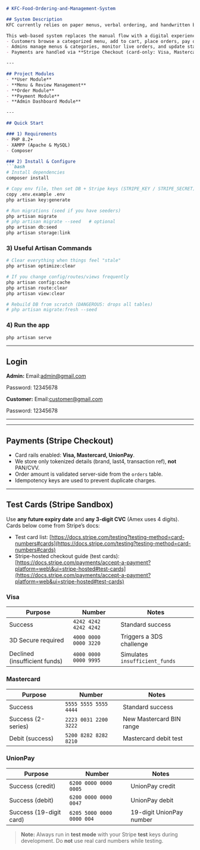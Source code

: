 ````md
# KFC-Food-Ordering-and-Management-System

## System Description
KFC currently relies on paper menus, verbal ordering, and handwritten bills. This causes frequent order mistakes, long waits, and poor visibility of order status.

This web-based system replaces the manual flow with a digital experience:
- Customers browse a categorized menu, add to cart, place orders, pay online, and track status.
- Admins manage menus & categories, monitor live orders, and update statuses.
- Payments are handled via **Stripe Checkout (card-only: Visa, Mastercard, UnionPay)**.

---

## Project Modules
- **User Module**
- **Menu & Review Management**
- **Order Module**
- **Payment Module**
- **Admin Dashboard Module**

---

## Quick Start

### 1) Requirements
- PHP 8.2+
- XAMPP (Apache & MySQL)
- Composer

### 2) Install & Configure
```bash
# Install dependencies
composer install

# Copy env file, then set DB + Stripe keys (STRIPE_KEY / STRIPE_SECRET)
copy .env.example .env
php artisan key:generate

# Run migrations (seed if you have seeders)
php artisan migrate
# php artisan migrate --seed   # optional
php artisan db:seed
php artisan storage:link
````

### 3) Useful Artisan Commands

```bash
# Clear everything when things feel "stale"
php artisan optimize:clear

# If you change config/routes/views frequently
php artisan config:cache
php artisan route:clear
php artisan view:clear

# Rebuild DB from scratch (DANGEROUS: drops all tables)
# php artisan migrate:fresh --seed
```

### 4) Run the app

```bash
php artisan serve
```

---

## Login
**Admin:**
Email:admin@gmail.com

Password: 12345678

**Customer:**
Email:customer@gmail.com

Password: 12345678

---

---

## Payments (Stripe Checkout)

* Card rails enabled: **Visa, Mastercard, UnionPay**.
* We store only tokenized details (brand, last4, transaction ref), **not** PAN/CVV.
* Order amount is validated server-side from the `orders` table.
* Idempotency keys are used to prevent duplicate charges.

---

## Test Cards (Stripe Sandbox)

Use **any future expiry date** and **any 3-digit CVC** (Amex uses 4 digits).
Cards below come from Stripe’s docs:

* Test card list: [https://docs.stripe.com/testing?testing-method=card-numbers#cards](https://docs.stripe.com/testing?testing-method=card-numbers#cards)
* Stripe-hosted checkout guide (test cards): [https://docs.stripe.com/payments/accept-a-payment?platform=web\&ui=stripe-hosted#test-cards](https://docs.stripe.com/payments/accept-a-payment?platform=web&ui=stripe-hosted#test-cards)

### Visa

| Purpose                       | Number                | Notes                          |
| ----------------------------- | --------------------- | ------------------------------ |
| Success                       | `4242 4242 4242 4242` | Standard success               |
| 3D Secure required            | `4000 0000 0000 3220` | Triggers a 3DS challenge       |
| Declined (insufficient funds) | `4000 0000 0000 9995` | Simulates `insufficient_funds` |

### Mastercard

| Purpose            | Number                | Notes                    |
| ------------------ | --------------------- | ------------------------ |
| Success            | `5555 5555 5555 4444` | Standard success         |
| Success (2-series) | `2223 0031 2200 3222` | New Mastercard BIN range |
| Debit (success)    | `5200 8282 8282 8210` | Mastercard debit test    |

### UnionPay

| Purpose                 | Number                    | Notes                    |
| ----------------------- | ------------------------- | ------------------------ |
| Success (credit)        | `6200 0000 0000 0005`     | UnionPay credit          |
| Success (debit)         | `6200 0000 0000 0047`     | UnionPay debit           |
| Success (19-digit card) | `6205 5000 0000 0000 004` | 19-digit UnionPay number |

> **Note:** Always run in **test mode** with your Stripe **test** keys during development.
> Do **not** use real card numbers while testing.


